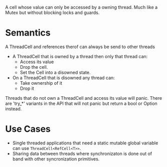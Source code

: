 A cell whose value can only be accessed by a owning thread.
Much like a Mutex but without blocking locks and guards.


# Semantics

A ThreadCell and references therof can always be send to other threads

 * A ThreadCell that is owned by a thread then only that thread can:
   * Access its value
   * Drop the cell.
   * Set the Cell into a disowned state.
 * On a ThreadCell that is disowned any thread can:
   * Take ownership of it
   * Drop it

Threads that do not own a ThreadCell and access its value will panic.  There are 'try_*'
variants in the API that will not panic but return a bool or Option instead.


# Use Cases

 * Single threaded applications that need a static mutable global variable can use
   `ThreadCell<RefCell<T>>`.
 * Sharing data between threads where synchronizaton is done out of band with other
   syncronization primitives.

